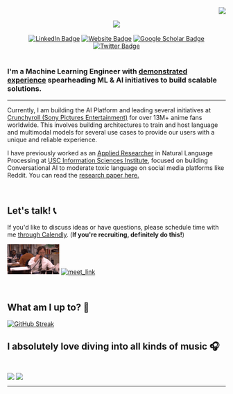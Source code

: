 <!-- Viewer Counter -->
<img align="right" src="https://komarev.com/ghpvc/?username=darpan-jain&style=plastic&color=green&label=Curious+Views">
<!-- END Viewer Counter -->

<br> 

<!-- Intro Banner and Badges Section -->
<div id="intro-and-badges" align="center">
<p><a href="https://git.io/typing-svg"><img src="https://readme-typing-svg.herokuapp.com?font=Fira+Code&weight=700&size=23&duration=3000&pause=2000&background=EF6DFF00&color=98CCF7&width=550&height=70&lines=Hi!+%F0%9F%91%8B+Welcome+to+my+virtual+office!+%F0%9F%92%BB"></a></p>
  <a href="https://www.linkedin.com/in/darpann-jain/"><img src="https://img.shields.io/badge/LinkedIn-blue?style=for-the-badge&logo=linkedin&logoColor=white" alt="LinkedIn Badge"/></a>
  <a href="https://darpanjain.com/"><img src="https://img.shields.io/badge/website-000000?style=for-the-badge&logo=About.me" alt="Website Badge"/></a>
  <a href="https://scholar.google.com/citations?user=U5jJRi8AAAAJ"><img src="https://img.shields.io/badge/Google_Scholar-blue?style=for-the-badge&logo=google-scholar&logoColor=white" alt="Google Scholar Badge"/></a>
  <a href="https://twitter.com/FunnyFriedDerp"><img src="https://img.shields.io/badge/Twitter-black?style=for-the-badge&logo=twitter&logoColor=white" alt="Twitter Badge"/></a>
</div>
<!-- END Intro Banner and Badges Section -->

<br>

<!-- Intro Section -->
### I'm a Machine Learning Engineer with [demonstrated experience](https://darpanjain.com/) spearheading ML & AI initiatives to build scalable solutions.
---

Currently, I am building the AI Platform and leading several initiatives at [Crunchyroll (Sony Pictures Entertainment)](https://darpanjain.com/#work-section) for over 13M+ anime fans worldwide. This involves building architectures to train and host language and multimodal models for several use cases to provide our users with a unique and reliable experience.

I have previously worked as an [Applied Researcher](https://www.isi.edu/directory/darpanja/) in Natural Language Processing at [USC Information Sciences Institute](https://www.isi.edu), focused on building Conversational AI to moderate toxic language on social media platforms like Reddit. You can read the [research paper here.](https://arxiv.org/pdf/2311.10781)
<!-- END Intro Section -->

<!-- Flashing horizontal line -->
<!-- <img src="https://user-images.githubusercontent.com/73097560/115834477-dbab4500-a447-11eb-908a-139a6edaec5c.gif"> -->

<br>

<!-- Contact Section -->
## Let's talk! 📞
If you'd like to discuss ideas or have questions, please schedule time with me [through Calendly](https://calendly.com/darpanjain). (**If you're recruiting, definitely do this!**)

<a href="https://calendly.com/darpanjain" target="_blank"><img src="https://github.com/darpan-jain/darpan-jain/blob/master/assets/dwight-phone.gif" width ="120" height="69"></a> <a href="https://calendly.com/darpanjain" target="_blank"><img width="500" height="72" alt="meet_link" src="https://user-images.githubusercontent.com/15426564/144297439-f530f383-e73e-41e0-9914-a9b7d3f432e5.png"></a>

<br>

<!-- END Contact Section -->

<!-- Github stats Section -->
## What am I up to? 🤔
[![GitHub Streak](https://streak-stats.demolab.com?user=darpan-jain&theme=dark&hide_border=true&card_width=550)](https://git.io/streak-stats)
<!-- END Github stats Section -->

<!--RECENT_ACTIVITY:start-->

<!--- <br>
### Watch my commit chart being consumed!
<p align = "left">
	<img src = "https://github.com/darpan-jain/darpan-jain/blob/output/github-contribution-grid-snake.svg?" alt = "Snake Game"/>
</p> 

<br> -->

<!-- Spotify Section -->
## I absolutely love diving into all kinds of music 🎧
<br>
<a href="https://open.spotify.com/user/darpan_jain"><img src="https://spotify-recently-played-readme.vercel.app/api?user=darpan_jain&count=3&unique=true&width=450" align="middle"></img></a>
<a href="https://open.spotify.com/user/darpan_jain"><img src="https://spotify-github-profile.kittinanx.com/api/view?uid=darpan_jain&cover_image=true&theme=novatorem&show_offline=false&background_color=121212&interchange=false&bar_color=53b14f&bar_color_cover=false)](https://github.com/kittinan/spotify-github-profile" align="middle"></img>
<!-- END Spotify Section -->

---
